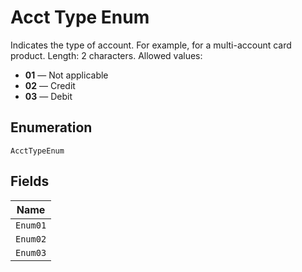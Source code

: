 
# Acct Type Enum

Indicates the type of account. For example, for a multi-account card product. Length: 2 characters. Allowed values:

* **01** — Not applicable
* **02** — Credit
* **03** — Debit

## Enumeration

`AcctTypeEnum`

## Fields

| Name |
|  --- |
| `Enum01` |
| `Enum02` |
| `Enum03` |

